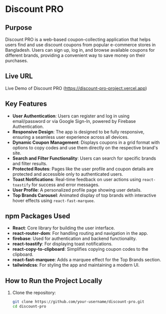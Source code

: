 # Discount PRO

## Purpose
Discount PRO is a web-based coupon-collecting application that helps users find and use discount coupons from popular e-commerce stores in Bangladesh. Users can sign up, log in, and browse available coupons for different brands, providing a convenient way to save money on their purchases.

## Live URL
Live Demo of Discount PRO (https://discount-pro-project.vercel.app)

## Key Features
- **User Authentication**: Users can register and log in using email/password or via Google Sign-In, powered by Firebase Authentication.
- **Responsive Design**: The app is designed to be fully responsive, ensuring a seamless user experience across all devices.
- **Dynamic Coupon Management**: Displays coupons in a grid format with options to copy codes and use them directly on the respective brand's site.
- **Search and Filter Functionality**: Users can search for specific brands and filter results.
- **Protected Routes**: Pages like the user profile and coupon details are protected and accessible only to authenticated users.
- **Toast Notifications**: Real-time feedback on user actions using `react-toastify` for success and error messages.
- **User Profile**: A personalized profile page showing user details.
- **Top Brands Carousel**: Animated display of top brands with interactive hover effects using `react-fast-marquee`.

## npm Packages Used
- **React**: Core library for building the user interface.
- **react-router-dom**: For handling routing and navigation in the app.
- **firebase**: Used for authentication and backend functionality.
- **react-toastify**: For displaying toast notifications.
- **react-copy-to-clipboard**: Simplifies copying coupon codes to the clipboard.
- **react-fast-marquee**: Adds a marquee effect for the Top Brands section.
- **tailwindcss**: For styling the app and maintaining a modern UI.

## How to Run the Project Locally
1. Clone the repository:
   ```bash
   git clone https://github.com/your-username/discount-pro.git
   cd discount-pro
